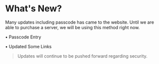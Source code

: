 # What's New?

Many updates including passcode has came to the website. Until we are able to purchase a server, we will be using this method right now.

   • Passcode Entry
   
   • Updated Some Links
   
   > Updates will continue to be pushed forward regarding security.
